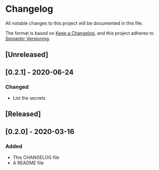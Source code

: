 # Changelog
All notable changes to this project will be documented in this file.

The format is based on [Keep a Changelog](https://keepachangelog.com/en/1.0.0/),
and this project adheres to [Semantic Versioning](https://semver.org/spec/v2.0.0.html).

## [Unreleased]

## [0.2.1] - 2020-06-24
### Changed
- List the secrets

## [Released]

## [0.2.0] - 2020-03-16
### Added
- This CHANGELOG file 
- A README file

